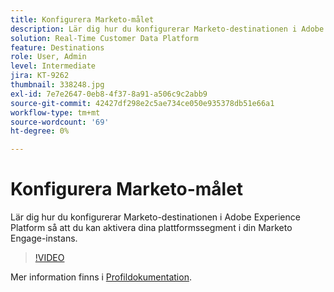 ```yaml
---
title: Konfigurera Marketo-målet
description: Lär dig hur du konfigurerar Marketo-destinationen i Adobe Experience Platform så att du kan aktivera dina plattformssegment i din Marketo Engage-instans.
solution: Real-Time Customer Data Platform
feature: Destinations
role: User, Admin
level: Intermediate
jira: KT-9262
thumbnail: 338248.jpg
exl-id: 7e7e2647-0eb8-4f37-8a91-a506c9c2abb9
source-git-commit: 42427df298e2c5ae734ce050e935378db51e66a1
workflow-type: tm+mt
source-wordcount: '69'
ht-degree: 0%

---
```


# Konfigurera Marketo-målet

Lär dig hur du konfigurerar Marketo-destinationen i Adobe Experience Platform så att du kan aktivera dina plattformssegment i din Marketo Engage-instans.

>[!VIDEO](https://video.tv.adobe.com/v/338248?quality=12&learn=on)

Mer information finns i [Profildokumentation](https://experienceleague.adobe.com/docs/experience-platform/rtcdp/profile/profile-browse.html).
